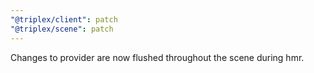 ```yaml
---
"@triplex/client": patch
"@triplex/scene": patch
---
```


Changes to provider are now flushed throughout the scene during hmr.

